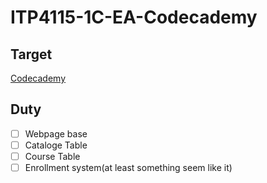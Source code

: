 # ITP4115-1C-EA-Codecademy

## Target
[Codecademy](https://www.codecademy.com/)

## Duty
 - [ ] Webpage base
 - [ ] Cataloge Table
 - [ ] Course Table
 - [ ] Enrollment system(at least something seem like it)
